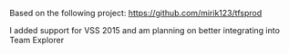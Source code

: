 Based on the following project: https://github.com/mirik123/tfsprod

I added support for VSS 2015 and am planning on better integrating into Team Explorer

